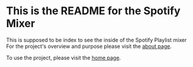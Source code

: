 # This is the README for the Spotify Mixer

This is supposed to be index to see the inside of the Spotify Playlist mixer
For the project's overview and purpose please visit the [about page](https://www.johndesiderio.com/spotify-mixer/about).

To use the project, please visit the [home page](https://www.johndesiderio.com/spotify-mixer/).